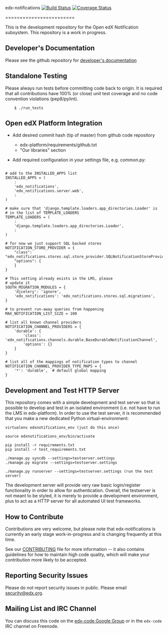 edx-notifications [![Build Status](https://travis-ci.org/edx/edx-notifications.svg?branch=master)](https://travis-ci.org/edx/edx-notifications) [![Coverage Status](https://img.shields.io/coveralls/edx/edx-notifications.svg)](https://coveralls.io/r/edx/edx-notifications?branch=master)

========================

This is the development repository for the Open edX Notification subsystem. This repository is a work in progress.



Developer's Documentation
-------------

Please see the github repository for [developer's documentation](https://github.com/edx/edx-notifications/wiki)


Standalone Testing
------------------

Please always run tests before committing code back to origin. It is required that all contributions have 100% (or close)
unit test coverage and no code convention violations (pep8/pylint).

        $ ./run_tests


Open edX Platform Integration
-----------------------------
* Add desired commit hash (tip of master) from github code repository
    * edx-platform/requirements/github.txt
    * "Our libraries" section

* Add required configuration in your settings file, e.g. common.py:

```

# add to the INSTALLED_APPS list
INSTALLED_APPS = (
    :
    'edx_notifications',
    'edx_notifications.server.web',
    :
)

# make sure that 'django.template.loaders.app_directories.Loader' is
# in the list of TEMPLATE_LOADERS
TEMPLATE_LOADERS = (
    :
    'django.template.loaders.app_directories.Loader',
    :
)

# for now we just support SQL backed stores
NOTIFICATION_STORE_PROVIDER = {
    "class": "edx_notifications.stores.sql.store_provider.SQLNotificationStoreProvider",
    "options": {
    }
}

# This setting already exists in the LMS, please
# update it
SOUTH_MIGRATION_MODULES = {
    'djcelery': 'ignore',
    'edx_notifications': 'edx_notifications.stores.sql.migrations',
}

# to prevent run-away queries from happening
MAX_NOTIFICATION_LIST_SIZE = 100

# list all known channel providers
NOTIFICATION_CHANNEL_PROVIDERS = {
    'durable': {
        'class': 'edx_notifications.channels.durable.BaseDurableNotificationChannel',
        'options': {}
    }
}

# list all of the mappings of notification types to channel
NOTIFICATION_CHANNEL_PROVIDER_TYPE_MAPS = {
    '*': 'durable',  # default global mapping
}
```


Development and Test HTTP Server
--------------------------------

This repository comes with a simple development and test server so that is possible to develop
and test in an isolated environment (i.e. not have to run the LMS in edx-platform). In order to
use the test server, it is recommended that you make a new dedicated Python virtual-environment:

```
virtualenv edxnotifications_env (just do this once)

source edxnotifications_env/bin/activate

pip install -r requirements.txt
pip install -r test_requirements.txt

./manage.py syncdb --settings=testserver.settings
./manage.py migrate --settings=testserver.settings

./manage.py runserver --settings=testserver.settings (run the test server)
```

The development server will provide very raw basic login/register functionality in order to
allow for authentication. Overall, the testserver is not meant to be styled, it is merely
to provide a development environment, plus to act as a HTTP server for all automated UI
test frameworks.


How to Contribute
-----------------
Contributions are very welcome, but please note that edx-notifications is currently an
early stage work-in-progress and is changing frequently at this time.

See our
[CONTRIBUTING](https://github.com/edx/edx-platform/blob/master/CONTRIBUTING.rst)
file for more information -- it also contains guidelines for how to maintain
high code quality, which will make your contribution more likely to be accepted.


Reporting Security Issues
-------------------------
Please do not report security issues in public. Please email security@edx.org.


Mailing List and IRC Channel
----------------------------
You can discuss this code on the [edx-code Google Group](https://groups.google.com/forum/#!forum/edx-code) or in the
`edx-code` IRC channel on Freenode.
